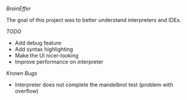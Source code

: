 *BrainEffer*

The goal of this project was to better understand interpreters and IDEs. 

*TODO*

- Add debug feature
- Add syntax highlighting
- Make the UI nicer-looking
- Improve performance on interpreter

*Known Bugs*

- Interpreter does not complete the mandelbrot test (problem with overflow)






